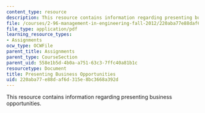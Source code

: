 ```yaml
---
content_type: resource
description: This resource contains information regarding presenting business opportunities.
file: /courses/2-96-management-in-engineering-fall-2012/220aba77e88daf6d315e8bc3668a392d_MIT2_96F12_assn02.pdf
file_type: application/pdf
learning_resource_types:
- Assignments
ocw_type: OCWFile
parent_title: Assignments
parent_type: CourseSection
parent_uid: 558e1b5d-4b0a-a751-63c3-7ffc40a81b1c
resourcetype: Document
title: Presenting Business Opportunities
uid: 220aba77-e88d-af6d-315e-8bc3668a392d
---
```

This resource contains information regarding presenting business opportunities.

